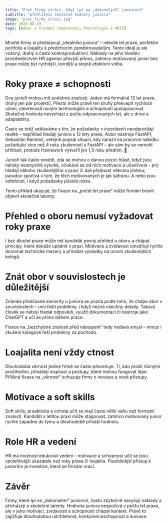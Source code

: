 ```yaml
---
title: "Proč firmy ztrácí, když lpí na „dokonalých“ juniorech"
subtitle: "přehlížení skutečné hodnoty juniora"
image: "proc_firmy_ztraci.jpg"
date: 2025-08-19
tags: [Nábor a hledání zaměstnání, Psychologie & MBTI]
---
```


Mnohé firmy si představují „ideálního juniora“ – několik let praxe, perfektní portfolio a loajalitu k předchozím zaměstnavatelům. Tento ideál je ale vzácný, drahý a často kontraproduktivní. Náklady na jeho hledání prostřednictvím HR agentur převýší přínos, zatímco motivovaný junior bez praxe může být rychlejší, levnější a stejně efektivní volba.

# Roky praxe ≠ schopnosti
Dva junioři mohou mít podobné znalosti. Jeden má formálně 12 let praxe, druhý jen pár projektů. Přesto může právě ten druhý překvapit rychlostí učení, otevřeností novým technologiím a schopností spolupracovat. Skutečná hodnota nevychází z počtu odpracovaných let, ale z drive a adaptability.

Často se totiž setkáváme s tím, že požadavky v inzerátech neodpovídají realitě – například hledají juniora s 12 lety praxe. Autor nástroje FastAPI, Sebastián Ramírez, veřejně popsal situaci, kdy narazil na pracovní nabídku požadující více než 4 roky zkušeností s FastAPI – ale sám by se nemohl přihlásit, protože framework vytvořil jen 1,5 roku předtím. 🙂

Junioři tak často nevědí, zda se mohou o danou pozici hlásit, když jsou nároky nesmyslně vysoké, očekává se od nich motivace a učenlivost - prý hledají někoho zkušenějšího s praxí či dali přednost někomu jinému; paradox spočívá v tom, že těch motivovaných je jak šafránu. A nebo jsou odmítnuti, i když požadavky působí nízko.

Tento příklad ukazuje, že fixace na „počet let praxe“ může firmám bránit objevit skutečné talenty.

# Přehled o oboru nemusí vyžadovat roky praxe
I bez dlouhé praxe může mít kandidát pevný přehled o oboru a chápat principy, které dokáže uplatnit v praxi. Motivace a zvídavost umožňují rychle dorovnat technické mezery a přinášet výsledky na úrovni zkušenějších kolegů.

# Znát obor v souvislostech je důležitější
Známka předčasné seniority u juniora se pozná podle toho, že chápe obor v souvislostech – umí řešit problémy, i když nezná všechny detaily. Takový člověk se nebojí hledat odpovědi, využít dokumentaci či nástroje jako ChatGPT a učí se přímo během práce.

Fixace na „bezchybné znalosti před nástupem“ tedy nedává smysl – mnozí i zkušení kolegové řeší problémy za pochodu.

# Loajalita není vždy ctnost
Dlouhodobá věrnost jediné firmě se často přeceňuje. Ti, kdo prošli různými prostředími, přinášejí inspiraci a postupy, které mohou fungovat lépe. Přílišná fixace na „věrnost“ ochuzuje firmy o inovace a nové přístupy.

# Motivace a soft skills
Soft skills, proaktivita a ochota učit se mají často větší váhu než formální znalosti. Kandidát s letitou praxí může stagnovat, zatímco motivovaný junior rychle zapadne do týmu a dlouhodobě přináší hodnotu.

# Role HR a vedení
HR má možnost edukovat vedení – motivace a schopnost učit se jsou spolehlivější ukazatele než roky praxe či loajalita. Flexibilnější přístup k juniorům je investice, která se firmám vrací.

# Závěr
Firmy, které lpí na „dokonalém“ juniorovi, často zbytečně navyšují náklady a přicházejí o skutečné talenty. Hodnota juniora nespočívá v počtu let praxe, ale v jeho motivaci, zvídavosti a schopnosti chápat kontext. Právě to zajišťuje dlouhodobou udržitelnost, konkurenceschopnost a inovace.
